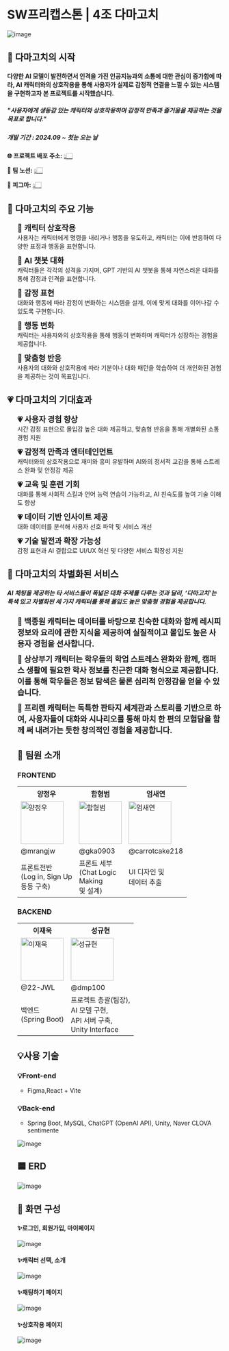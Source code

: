 # SW프리캡스톤 | 4조 다마고치
![image](https://github.com/user-attachments/assets/fc593705-70af-405a-939d-3be81591f8d8)

## 👾 다마고치의 시작
<h4>다양한 AI 모델이 발전하면서 인격을 가진 인공지능과의 소통에 대한 관심이 증가함에 따라, AI 캐릭터와의 상호작용을 통해 사용자가 실제로 감정적 연결을 느낄 수 있는 시스템을 구현하고자 본 프로젝트를 시작했습니다.</h4>

<h5>"사용자에게 생동감 있는 캐릭터와 상호작용하며 감정적 만족과 즐거움을 제공하는 것을 목표로 합니다."</h5>

<h5>개발 기간 : 2024.09 ~ 첫눈 오는 날</h5>

**🌐 프로젝트 배포 주소:** <a href='http://damagochi.shop'>👆🏻</a>

**💬 팀 노션:** <a href='https://www.notion.so/SW-12ffe3248b8281fd92beef484a215c65'>👆🏻</a>

**🎨 피그마:** <a href='https://www.figma.com/design/lV5eYGRG1GUTaIhPQ8vTrc/SW-%ED%94%84%EB%A6%AC-%EC%BA%A1%EC%8A%A4%ED%86%A4-%EB%94%94%EC%9E%90%EC%9D%B8?node-id=0-1&t=xzzCE8frUkwojFF9-1'>👆🏻</a>


## 🤖 다마고치의 주요 기능
<ul>
  <li style="list-style-type: none; margin-bottom: 10px;">
    <span style="font-size: 18px; font-weight: bold;">🤖 캐릭터 상호작용</span><br>
    사용자는 캐릭터에게 명령을 내리거나 행동을 유도하고,  캐릭터는 이에 반응하여 다양한 표정과 행동을 표현합니다.
  </li>
  <li style="list-style-type: none; margin-bottom: 10px;">
    <span style="font-size: 18px; font-weight: bold;">🤖 AI 챗봇 대화</span><br>
    캐릭터들은 각각의 성격을 가지며, GPT 기반의 AI 챗봇을 통해 자연스러운 대화를 통해  감정과 인격을 표현합니다.
  </li>
  <li style="list-style-type: none; margin-bottom: 10px;">
    <span style="font-size: 18px; font-weight: bold;">🤖 감정 표현</span><br>
    대화와 행동에 따라 감정이 변화하는 시스템을 설계,  이에 맞게 대화를 이어나갈 수 있도록 구현합니다.
  </li>
  <li style="list-style-type: none; margin-bottom: 10px;">
    <span style="font-size: 18px; font-weight: bold;">🤖 행동 변화</span><br>
    캐릭터는 사용자와의 상호작용을 통해 행동이 변화하며  캐릭터가 성장하는 경험을 제공합니다.
  </li>
  <li style="list-style-type: none; margin-bottom: 10px;">
    <span style="font-size: 18px; font-weight: bold;">🤖 맞춤형 반응
</span><br>
    사용자의 대화와 상호작용에 따라 기분이나 대화 패턴을 학습하여 더 개인화된 경험을 제공하는 것이 목표입니다.
  </li>
</ul>

## 💗 다마고치의 기대효과
<ul>
  <li style="list-style-type: none; margin-bottom: 10px;">
    <span style="font-size: 18px; font-weight: bold;">💗 사용자 경험 향상</span><br>
    시간 감정 표현으로 몰입감 높은 대화 제공하고, 맞춤형 반응을 통해 개별화된 소통 경험 지원
  </li>
  <li style="list-style-type: none; margin-bottom: 10px;">
    <span style="font-size: 18px; font-weight: bold;">💗 감정적 만족과 엔터테인먼트</span><br>
    캐릭터와의 상호작용으로 재미와 흥미 유발하며 AI와의 정서적 교감을 통해 스트레스 완화 및 안정감 제공
  </li>
  <li style="list-style-type: none; margin-bottom: 10px;">
    <span style="font-size: 18px; font-weight: bold;">💗 교육 및 훈련 기회</span><br>
   대화를 통해 사회적 스킬과 언어 능력 연습이 가능하고, AI 친숙도를 높여 기술 이해도 향상
  </li>
  <li style="list-style-type: none; margin-bottom: 10px;">
    <span style="font-size: 18px; font-weight: bold;">💗 데이터 기반 인사이트 제공</span><br>
    대화 데이터를 분석해 사용자 선호 파악 및 서비스 개선
  </li>
  <li style="list-style-type: none; margin-bottom: 10px;">
    <span style="font-size: 18px; font-weight: bold;">💗 기술 발전과 확장 가능성
</span><br>
감정 표현과 AI 결합으로 UI/UX 혁신 및 다양한 서비스 확장성 지원
  </li>
</ul>

## 🌟 다마고치의 차별화된 서비스
<h5>AI 채팅을 제공하는 타 서비스들이 폭넓은 대화 주제를 다루는 것과 달리, 
‘다마고치’는 특색 있고 차별화된 세 가지 캐릭터를 통해 몰입도 높은 맞춤형 경험을 제공합니다.</h5>
<ul>
  <li style="list-style-type: none; margin-bottom: 10px;">
    <span style="font-size: 18px; font-weight: bold;">🌟 백종원 캐릭터는 데이터를 바탕으로 친숙한 대화와 함께 레시피 정보와 요리에 관한 지식을 제공하여 실질적이고 몰입도 높은 사용자 경험을 선사합니다.</span><br> </li>
  <li style="list-style-type: none; margin-bottom: 10px;">
    <span style="font-size: 18px; font-weight: bold;">🌟 상상부기 캐릭터는 학우들의 학업 스트레스 완화와 함께, 캠퍼스 생활에 필요한 학사 정보를 친근한 대화 형식으로 제공합니다. 이를 통해 학우들은 정보 탐색은 물론 심리적 안정감을 얻을 수 있습니다.</span><br></li>
  <li style="list-style-type: none; margin-bottom: 10px;">
    <span style="font-size: 18px; font-weight: bold;">🌟 프리렌 캐릭터는 독특한 판타지 세계관과 스토리를 기반으로 하여, 사용자들이 대화와 시나리오를 통해 마치 한 편의 모험담을 함께 써 내려가는 듯한 창의적인 경험을 제공합니다.</span><br>
  
  </li>



## 🐢 팀원 소개

### FRONTEND
<table>
  <tr>
    <th>양정우</th>
    <th>함형범</th>
    <th>엄새연</th>
  </tr>
  <tr>
    <td>
      <img src="https://github.com/mrangjw.png" alt="양정우" width="100">
    </td>
    <td>
      <img src="https://github.com/gka0903.png" alt="함형범" width="100">
    </td>
    <td>
      <img src="https://github.com/carrotcake218.png" alt="엄새연" width="100">
    </td>
  </tr>
  <tr>
    <td>@mrangjw</td>
    <td>@gka0903</td>
    <td>@carrotcake218</td>
  </tr>
  <tr>
    <td>프론트전반 <br>(Log in, Sign Up <br>등등 구축)</td>
    <td>프론트 세부 <br>(Chat Logic <br>Making <br>및 설계)</td>
    <td>UI 디자인 및 <br>데이터 추출</td>
  </tr>
</table>

### BACKEND
<table>
  <tr>
    <th>이재욱</th>
    <th>성규현</th>
  </tr>
  <tr>
    <td>
      <img src="https://github.com/22-JWL.png" alt="이재욱" width="100">
    </td>
    <td>
      <img src="https://github.com/dmp100.png" alt="성규현" width="100">
    </td>
  </tr>
  <tr>
    <td>@22-JWL</td>
    <td>@dmp100</td>
  </tr>
  <tr>
    <td>백엔드 <br>(Spring Boot)</td>
    <td>프로젝트 총괄(팀장), <br>AI 모델 구현, <br>API 서버 구축, <br>Unity Interface</td>
  </tr>
</table>


## 💡사용 기술

### 💡Front-end

<ul>
  <li>Figma,React + Vite</li>
</ul>

### 💡Back-end

<ul>
  <li>Spring Boot, MySQL, ChatGPT (OpenAI API), Unity, Naver CLOVA sentimente</li>
</ul>

![image](https://github.com/user-attachments/assets/898cdc0c-5494-4cb7-bd68-905847237625)


## 🟦 ERD

![image](https://github.com/user-attachments/assets/ab6bb7df-b31c-4916-a7a5-8c0f2de10e65)


## 👀 화면 구성

<h4>✨로그인, 회원가입, 마이페이지</h4>

 ![image](https://github.com/user-attachments/assets/57d9ce26-825a-491f-a98f-cc04bd5fac26)

<h4>✨캐릭터 선택, 소개</h4>

![image](https://github.com/user-attachments/assets/ec418d84-e689-481e-ae6a-9b43d92182a0)

<h4>✨채팅하기 페이지</h4>

![image](https://github.com/user-attachments/assets/d7f78aab-039b-4b9c-b032-29f1e15604aa)

<h4>✨상호작용 페이지</h4>

![image](https://github.com/user-attachments/assets/3b7e6654-49a2-40e1-bc5c-2987662dccd4)
  
